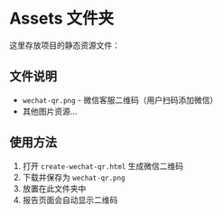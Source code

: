 # Assets 文件夹

这里存放项目的静态资源文件：

## 文件说明
- `wechat-qr.png` - 微信客服二维码（用户扫码添加微信）
- 其他图片资源...

## 使用方法
1. 打开 `create-wechat-qr.html` 生成微信二维码
2. 下载并保存为 `wechat-qr.png`
3. 放置在此文件夹中
4. 报告页面会自动显示二维码